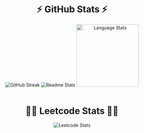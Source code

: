 #
<div align="center">

# ⚡ GitHub Stats ⚡

</div>

<div align="center">
    <img src="https://streak-stats.demolab.com?user=the-kalki&theme=cobalt&border_radius=20&show_icons=true&date_format=j%20M%5B%20Y%5D&background=193448" alt="GitHub Streak" style="max-width:100%; height:auto;" />
    <img src="https://github-readme-stats.vercel.app/api?username=the-kalki&show_icons=true&theme=cobalt&rank_icon=github&border_radius=20" alt="Readme Stats" style="max-width:100%; height:auto;" />
    <img src="https://github-readme-stats.vercel.app/api/top-langs/?username=the-kalki&layout=donut&theme=cobalt&border_radius=20" alt="Language Stats" style="max-width:100%; height:195px;" />
</div>

<br>

#
<div align="center">

# 👨‍💻 Leetcode Stats 👨‍💻

</div>

<div align="center">
    <img src="https://leetcard.jacoblin.cool/prabhaw_kr?theme=dark&font=Fira%20Code&ext=heatmap&border_radius=20" alt="Leetcode Stats" style="max-width:100%; height:auto;" />
</div>
